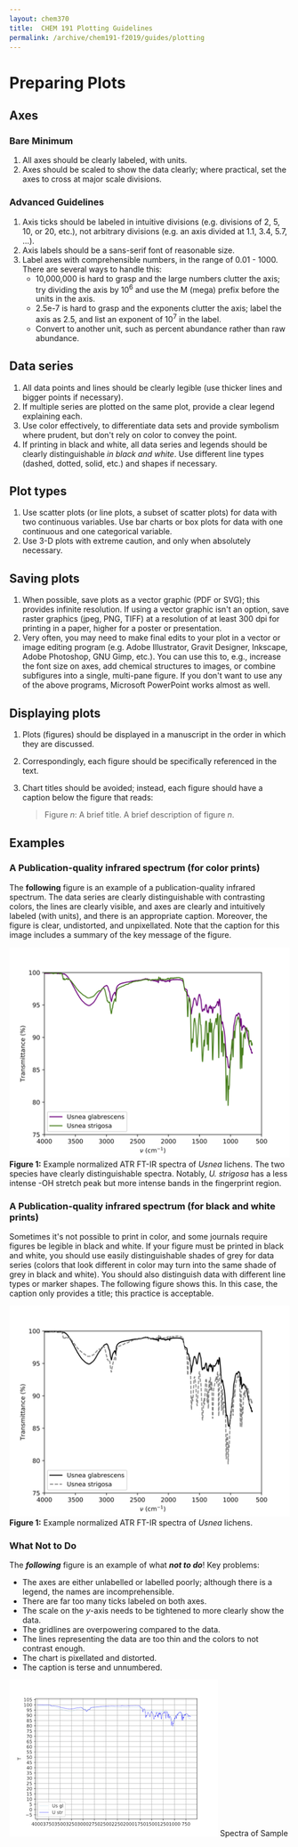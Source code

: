 ```yaml
---
layout: chem370
title:  CHEM 191 Plotting Guidelines
permalink: /archive/chem191-f2019/guides/plotting
---
```


# Preparing Plots

## Axes

### Bare Minimum

1. All axes should be clearly labeled, with units.
1. Axes should be scaled to show the data clearly; where practical, set the axes to cross at major scale divisions.

### Advanced Guidelines

1. Axis ticks should be labeled in intuitive divisions (e.g. divisions of 2, 5, 10, or 20, etc.), not arbitrary divisions (e.g. an axis divided at 1.1, 3.4, 5.7, ...).
1. Axis labels should be a sans-serif font of reasonable size.
1. Label axes with comprehensible numbers, in the range of 0.01 - 1000.  There are several ways to handle this:
     * 10,000,000 is hard to grasp and the large numbers clutter the axis; try dividing the axis by 10<sup>6</sup> and use the M (mega) prefix before the units in the axis.
     * 2.5e-7 is hard to grasp and the exponents clutter the axis; label the axis as 2.5, and list an exponent of 10<sup>7</sup> in the label.
     * Convert to another unit, such as percent abundance rather than raw abundance.

## Data series

1. All data points and lines should be clearly legible (use thicker lines and bigger points if necessary).
1. If multiple series are plotted on the same plot, provide a clear legend explaining each.
1. Use color effectively, to differentiate data sets and provide symbolism where prudent, but don't rely on color to convey the point.
1. If printing in black and white, all data series and legends should be clearly distinguishable *in black and white*.  Use different line types (dashed, dotted, solid, etc.) and shapes if necessary.

## Plot types

1. Use scatter plots (or line plots, a subset of scatter plots) for data with two continuous variables.  Use bar charts or box plots for data with one continuous and one categorical variable.
1. Use 3-D plots with extreme caution, and only when absolutely necessary.

## Saving plots
1. When possible, save plots as a vector graphic (PDF or SVG); this provides infinite resolution.  If using a vector graphic isn't an option, save raster graphics (jpeg, PNG, TIFF) at a resolution of at least 300 dpi for printing in a paper, higher for a poster or presentation.
1. Very often, you may need to make final edits to your plot in a vector or image editing program (e.g. Adobe Illustrator, Gravit Designer, Inkscape, Adobe Photoshop, GNU Gimp, etc.).  You can use this to, e.g., increase the font size on axes, add chemical structures to images, or combine subfigures into a single, multi-pane figure.  If you don't want to use any of the above programs, Microsoft PowerPoint works almost as well.

## Displaying plots
1. Plots (figures) should be displayed in a manuscript in the order in which they are discussed.
1. Correspondingly, each figure should be specifically referenced in the text.
1. Chart titles should be avoided; instead, each figure should have a caption below the figure that reads:

     > Figure *n*: A brief title. A brief description of figure *n*.

## Examples

### A Publication-quality infrared spectrum (for color prints)

The **following** figure is an example of a publication-quality infrared spectrum. The data series are clearly distinguishable with contrasting colors, the lines are clearly visible, and axes are clearly and intuitively labeled (with units), and there is an appropriate caption.  Moreover, the figure is clear, undistorted, and unpixellated. Note that the caption for this image includes a summary of the key message of the figure.

![good-color-plot](./plot-examples/good.png)
**Figure 1:** Example normalized ATR FT-IR spectra of *Usnea* lichens.    The two species have clearly distinguishable spectra.  Notably, *U. strigosa* has a less intense -OH stretch peak but more intense bands in the fingerprint region.

### A Publication-quality infrared spectrum (for black and white prints)

Sometimes it's not possible to print in color, and some journals require figures be legible in black and white.  If your figure must be printed in black and white, you should use easily distinguishable shades of grey for data series (colors that look different in color may turn into the same shade of grey in black and white).  You should also distinguish data with different line types or marker shapes.  The following figure shows this.  In this case, the caption only provides a title; this practice is acceptable.

![good-bw-plot](./plot-examples/goodBW.png)
**Figure 1:** Example normalized ATR FT-IR spectra of *Usnea* lichens.

### What Not to Do

The ***following*** figure is an example of what ***not to do***!  Key problems:
- The axes are either unlabelled or labelled poorly; although there is a legend, the names are incomprehensible.
- There are far too many ticks labeled on both axes.
- The scale on the *y*-axis needs to be tightened to more clearly show the data.
- The gridlines are overpowering compared to the data.
- The lines representing the data are too thin and the colors to not contrast enough.
- The chart is pixellated and distorted.
- The caption is terse and unnumbered.

![bad-plot](./plot-examples/bad.png)
Spectra of Sample
